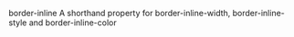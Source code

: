 border-inline
    A shorthand property for border-inline-width, border-inline-style and border-inline-color

